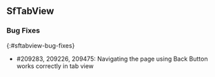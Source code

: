 ## SfTabView

### Bug Fixes
{:#sftabview-bug-fixes}

 * \#209283, 209226, 209475: Navigating the page using Back Button works correctly in tab view